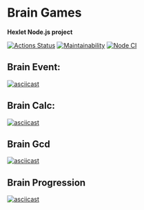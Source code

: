 # Brain Games
**Hexlet Node.js project**

[![Actions Status](https://github.com/alXmas/backend-project-lvl1/workflows/hexlet-check/badge.svg)](https://github.com/alXmas/backend-project-lvl1/actions)
[![Maintainability](https://api.codeclimate.com/v1/badges/a99a88d28ad37a79dbf6/maintainability)](https://codeclimate.com/github/codeclimate/codeclimate/maintainability)
[![Node CI](https://github.com/alXmas/backend-project-lvl1/workflows/Node.js/badge.svg)](https://github.com/alXmas/backend-project-lvl1/actions/)

## Brain Event:
[![asciicast](https://asciinema.org/a/ZR3rba2oYvHVNJmJByKBFNYxf.svg)](https://asciinema.org/a/ZR3rba2oYvHVNJmJByKBFNYxf)
## Brain Calc:
[![asciicast](https://asciinema.org/a/Aq4cucvfbEpjDqJJztHTZjTkH.svg)](https://asciinema.org/a/Aq4cucvfbEpjDqJJztHTZjTkH)
## Brain Gcd
[![asciicast](https://asciinema.org/a/fwVvNJTMIfj3TezDoPdEojjR6.svg)](https://asciinema.org/a/fwVvNJTMIfj3TezDoPdEojjR6)
## Brain Progression
[![asciicast](https://asciinema.org/a/PAgk8e5bHLvQtLfvUNZlWfuMe.svg)](https://asciinema.org/a/PAgk8e5bHLvQtLfvUNZlWfuMe)
